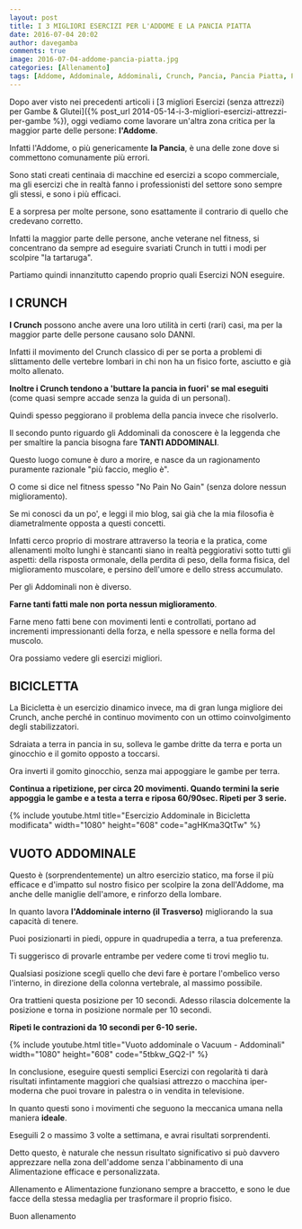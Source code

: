 ```yaml
---
layout: post
title: I 3 MIGLIORI ESERCIZI PER L'ADDOME E LA PANCIA PIATTA
date: 2016-07-04 20:02
author: davegamba
comments: true
image: 2016-07-04-addome-pancia-piatta.jpg
categories: [Allenamento]
tags: [Addome, Addominale, Addominali, Crunch, Pancia, Pancia Piatta, Plank]
---
```


Dopo aver visto nei precedenti articoli i [3 migliori Esercizi (senza attrezzi) per Gambe & Glutei]({% post_url 2014-05-14-i-3-migliori-esercizi-attrezzi-per-gambe %}), oggi vediamo come lavorare un'altra zona critica per la maggior parte delle persone: **l'Addome**.

Infatti l'Addome, o più genericamente **la Pancia**, è una delle zone dove si commettono comunamente più errori.

Sono stati creati centinaia di macchine ed esercizi a scopo commerciale, ma gli esercizi che in realtà fanno i professionisti del settore sono sempre gli stessi, e sono i più efficaci.

E a sorpresa per molte persone, sono esattamente il contrario di quello che credevano corretto.

Infatti la maggior parte delle persone, anche veterane nel fitness, si concentrano da sempre ad eseguire svariati Crunch in tutti i modi per scolpire "la tartaruga".

Partiamo quindi innanzitutto capendo proprio quali Esercizi NON eseguire.

I CRUNCH
--------

**I Crunch** possono anche avere una loro utilità in certi (rari) casi, ma per la maggior parte delle persone causano solo DANNI.

Infatti il movimento del Crunch classico di per se porta a problemi di slittamento delle vertebre lombari in chi non ha un fisico forte, asciutto e già molto allenato.

**Inoltre i Crunch tendono a 'buttare la pancia in fuori' se mal eseguiti** (come quasi sempre accade senza la guida di un personal).

Quindi spesso peggiorano il problema della pancia invece che risolverlo.

Il secondo punto riguardo gli Addominali da conoscere è la leggenda che per smaltire la pancia bisogna fare **TANTI ADDOMINALI**.

Questo luogo comune è duro a morire, e nasce da un ragionamento puramente razionale "più faccio, meglio è".

O come si dice nel fitness spesso "No Pain No Gain" (senza dolore nessun miglioramento).

Se mi conosci da un po', e leggi il mio blog, sai già che la mia filosofia è diametralmente opposta a questi concetti.

Infatti cerco proprio di mostrare attraverso la teoria e la pratica, come allenamenti molto lunghi è stancanti siano in realtà peggiorativi sotto tutti gli aspetti: della risposta ormonale, della perdita di peso, della forma fisica, del miglioramento muscolare, e persino dell'umore e dello stress accumulato.

Per gli Addominali non è diverso.

**Farne tanti fatti male non porta nessun miglioramento**.

Farne meno fatti bene con movimenti lenti e controllati, portano ad incrementi impressionanti della forza, e nella spessore e nella forma del muscolo.

Ora possiamo vedere gli esercizi migliori.

BICICLETTA
----------

La Bicicletta è un esercizio dinamico invece, ma di gran lunga migliore dei Crunch, anche perché in continuo movimento con un ottimo coinvolgimento degli stabilizzatori.

Sdraiata a terra in pancia in su, solleva le gambe dritte da terra e porta un ginocchio e il gomito opposto a toccarsi.

Ora inverti il gomito ginocchio, senza mai appoggiare le gambe per terra.

**Continua a ripetizione, per circa 20 movimenti. Quando termini la serie appoggia le gambe e a testa a terra e riposa 60/90sec. Ripeti per 3 serie.**

{% include youtube.html title="Esercizio Addominale in Bicicletta modificata" width="1080" height="608" code="agHKma3QtTw" %}

VUOTO ADDOMINALE
----------------

Questo è (sorprendentemente) un altro esercizio statico, ma forse il più efficace e d'impatto sul nostro fisico per scolpire la zona dell'Addome, ma anche delle maniglie dell'amore, e rinforzo della lombare.

In quanto lavora **l'Addominale interno (il Trasverso)** migliorando la sua capacità di tenere.

Puoi posizionarti in piedi, oppure in quadrupedia a terra, a tua preferenza.

Ti suggerisco di provarle entrambe per vedere come ti trovi meglio tu.

Qualsiasi posizione scegli quello che devi fare è portare l'ombelico verso l'interno, in direzione della colonna vertebrale, al massimo possibile.

Ora trattieni questa posizione per 10 secondi. Adesso rilascia dolcemente la posizione e torna in posizione normale per 10 secondi.

**Ripeti le contrazioni da 10 secondi per 6-10 serie.**

{% include youtube.html title="Vuoto addominale o Vacuum - Addominali" width="1080" height="608" code="5tbkw_GQ2-I" %}

In conclusione, eseguire questi semplici Esercizi con regolarità ti darà risultati infintamente maggiori che qualsiasi attrezzo o macchina iper-moderna che puoi trovare in palestra o in vendita in televisione.

In quanto questi sono i movimenti che seguono la meccanica umana nella maniera **ideale**.

Eseguili 2 o massimo 3 volte a settimana, e avrai risultati sorprendenti.

Detto questo, è naturale che nessun risultato significativo si può davvero apprezzare nella zona dell'addome senza l'abbinamento di una Alimentazione efficace e personalizzata.

Allenamento e Alimentazione funzionano sempre a braccetto, e sono le due facce della stessa medaglia per trasformare il proprio fisico.

Buon allenamento